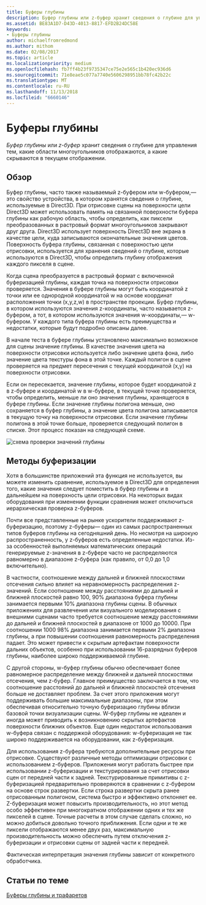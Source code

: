 ```yaml
---
title: Буферы глубины
description: Буфер глубины или z-буфер хранит сведения о глубине для управления тем, какие области многоугольников отображаются, а какие скрываются в текущем отображении.
ms.assetid: BE83A1D7-D43D-4013-8817-EFD2B24DC58E
keywords:
- Буферы глубины
author: michaelfromredmond
ms.author: mithom
ms.date: 02/08/2017
ms.topic: article
ms.localizationpriority: medium
ms.openlocfilehash: fb7ff4b23f9735347ce75e2e565c1b420ec936d6
ms.sourcegitcommit: 71e8eae5c077a7740e5606298951bb78fc42b22c
ms.translationtype: MT
ms.contentlocale: ru-RU
ms.lasthandoff: 11/13/2018
ms.locfileid: "6660146"
---
```

# <a name="depth-buffers"></a>Буферы глубины


*Буфер глубины* или *z-буфер* хранит сведения о глубине для управления тем, какие области многоугольников отображаются, а какие скрываются в текущем отображении.

## <a name="span-idoverviewspanspan-idoverviewspanspan-idoverviewspanoverview"></a><span id="Overview"></span><span id="overview"></span><span id="OVERVIEW"></span>Обзор


Буфер глубины, часто также называемый z-буфером или w-буфером,— это свойство устройства, в котором хранятся сведения о глубине, используемые в Direct3D. При отрисовке сцены на поверхности цели Direct3D может использовать память на связанной поверхности буфера глубины как рабочую область, чтобы определить, как пиксели преобразованных в растровый формат многоугольников закрывают друг друга. Direct3D использует поверхность Direct3D вне экрана в качестве цели, куда записываются окончательные значения цветов. Поверхность буфера глубины, связанная с поверхностью цели отрисовки, используется для хранения сведений о глубине, которые используются в Direct3D, чтобы определить глубину отображения каждого пикселя в сцене.

Когда сцена преобразуется в растровый формат с включенной буферизацией глубины, каждая точка на поверхности отрисовки проверяется. Значения в буфере глубины могут быть координатой z точки или ее однородной координатой w на основе координат расположения точки (x,y,z,w) в пространстве проекции. Буфер глубины, в котором используются значения z-координаты, часто называется z-буфером, а тот, в котором используются значения w-координаты,— w-буфером. У каждого типа буфера глубины есть преимущества и недостатки, которые будут подробно описаны далее.

В начале теста в буфере глубины установлено максимально возможное для сцены значение глубины. В качестве значения цвета на поверхности отрисовки используется либо значение цвета фона, либо значение цвета текстуры фона в этой точке. Каждый полигон в сцене проверяется на предмет пересечения с текущей координатой (x,y) на поверхности отрисовки.

Если он пересекается, значение глубины, которое будет координатой z в z-буфере и координатой w в w-буфере, в текущей точке проверяется, чтобы определить, меньше ли оно значения глубины, хранящегося в буфере глубины. Если значение глубины полигона меньше, оно сохраняется в буфер глубины, а значение цвета полигона записывается в текущую точку на поверхности отрисовки. Если значение глубины полигона в этой точке больше, проверяется следующий полигон в списке. Этот процесс показан на следующей схеме.

![схема проверки значений глубины](images/zbuffer.png)

## <a name="span-idbufferingtechniquesspanspan-idbufferingtechniquesspanspan-idbufferingtechniquesspanbuffering-techniques"></a><span id="Buffering_techniques"></span><span id="buffering_techniques"></span><span id="BUFFERING_TECHNIQUES"></span>Методы буферизации


Хотя в большинстве приложений эта функция не используется, вы можете изменить сравнение, используемое в Direct3D для определения того, какие значения следует поместить в буфер глубины и в дальнейшем на поверхность цели отрисовки. На некоторых видах оборудования при изменении функции сравнения может отключиться иерархическая проверка z-буферов.

Почти все представленные на рынке ускорители поддерживают z-буферизацию, поэтому z-буферы— один из самых распространенных типов буферов глубины на сегодняшний день. Но несмотря на широкую распространенность, у z-буферов есть определенные недостатки. Из-за особенностей выполняемых математических операций генерируемые z-значения в z-буфере часто не распределяются равномерно в диапазоне z-буфера (как правило, от 0,0 до 1,0 включительно).

В частности, соотношение между дальней и ближней плоскостями отсечения сильно влияет на неравномерность распределения z-значений. Если соотношение между расстояниями до дальней и ближней плоскостей равно 100, 90% диапазона буфера глубины занимается первыми 10% диапазона глубины сцены. В обычных приложениях для развлечения или визуального моделирования с внешними сценами часто требуется соотношение между расстояниями до дальней и ближней плоскостей в диапазоне от 1000 до 10000. При соотношении 1000 98% диапазона занимается первыми 2% диапазона глубины, а при повышении соотношения равномерность распределения падает. Это может привести к скрытым артефактам поверхности дальних объектов, особенно при использовании 16-разрядных буферов глубины, наиболее широко поддерживаемой глубине.

С другой стороны, w-буфер глубины обычно обеспечивает более равномерное распределение между ближней и дальней плоскостями отсечения, чем z-буфер. Главное преимущество заключается в том, что соотношение расстояний до дальней и ближней плоскостей отсечения больше не доставляет проблем. За счет этого приложения могут поддерживать большие максимальные диапазоны, при этом обеспечивая относительно точную буферизацию глубины вблизи базовой точки визуализации сцены. W-буфер глубины не идеален и иногда может приводить к возникновению скрытых артефактов поверхности ближних объектов. Еще один недостаток использования w-буфера связан с поддержкой оборудования: w-буферизация не так широко поддерживается на оборудовании, как z-буферизация.

Для использования z-буфера требуются дополнительные ресурсы при отрисовке. Существуют различные методы оптимизации отрисовки с использованием z-буферов. Приложения могут работать быстрее при использовании z-буферизации и текстурирования за счет отрисовки сцен от передней части к задней. Текстурированные примитивы с z-буферизацией предварительно проверяются в сравнении с z-буфером на основе строк развертки. Если строка развертки скрыта ранее отрисованным полигоном, система быстро и эффективно отклоняет ее. Z-буферизация может повысить производительность, но этот метод особо эффективен при многократном отображении одних и тех же пикселей в сцене. Точные расчеты в этом случае сделать сложно, но можно добиться довольно точного приближения. Если одни и те же пиксели отображаются менее двух раз, максимальную производительность можно обеспечить путем отключения z-буферизации и отрисовки сцены от задней части к передней.

Фактическая интерпретация значения глубины зависит от конкретного обработчика.

## <a name="span-idrelated-topicsspanrelated-topics"></a><span id="related-topics"></span>Статьи по теме


[Буферы глубины и трафаретов](depth-and-stencil-buffers.md)

 

 





